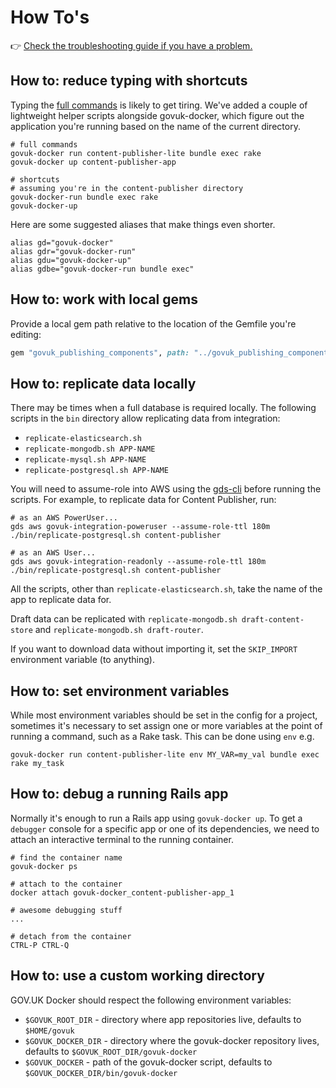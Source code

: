 # How To's

👉 [Check the troubleshooting guide if you have a problem.](troubleshooting.md#installation)

## How to: reduce typing with shortcuts

Typing the [full commands](../README.md#usage) is likely to get tiring. We've added a couple of lightweight helper scripts alongside govuk-docker, which figure out the application you're running based on the name of the current directory.

```
# full commands
govuk-docker run content-publisher-lite bundle exec rake
govuk-docker up content-publisher-app

# shortcuts
# assuming you're in the content-publisher directory
govuk-docker-run bundle exec rake
govuk-docker-up
```

Here are some suggested aliases that make things even shorter.

```
alias gd="govuk-docker"
alias gdr="govuk-docker-run"
alias gdu="govuk-docker-up"
alias gdbe="govuk-docker-run bundle exec"
```

## How to: work with local gems

Provide a local gem path relative to the location of the Gemfile you're editing:

```ruby
gem "govuk_publishing_components", path: "../govuk_publishing_components"
```

## How to: replicate data locally

There may be times when a full database is required locally.  The following scripts in the `bin` directory allow replicating data from integration:

- `replicate-elasticsearch.sh`
- `replicate-mongodb.sh APP-NAME`
- `replicate-mysql.sh APP-NAME`
- `replicate-postgresql.sh APP-NAME`

You will need to assume-role into AWS using the [gds-cli](https://docs.publishing.service.gov.uk/manual/access-aws-console.html) before running the scripts. For example, to replicate data for Content Publisher, run:

```
# as an AWS PowerUser...
gds aws govuk-integration-poweruser --assume-role-ttl 180m ./bin/replicate-postgresql.sh content-publisher

# as an AWS User...
gds aws govuk-integration-readonly --assume-role-ttl 180m ./bin/replicate-postgresql.sh content-publisher
```

All the scripts, other than `replicate-elasticsearch.sh`, take the name of the app to replicate data for.

Draft data can be replicated with `replicate-mongodb.sh draft-content-store` and `replicate-mongodb.sh draft-router`.

If you want to download data without importing it, set the `SKIP_IMPORT` environment variable (to anything).

## How to: set environment variables

While most environment variables should be set in the config for a project, sometimes it's necessary to set assign one or more variables at the point of running a command, such as a Rake task. This can be done using `env` e.g.

```
govuk-docker run content-publisher-lite env MY_VAR=my_val bundle exec rake my_task
```

## How to: debug a running Rails app

Normally it's enough to run a Rails app using `govuk-docker up`. To get a `debugger` console for a specific app or one of its dependencies, we need to attach an interactive terminal to the running container.

```
# find the container name
govuk-docker ps

# attach to the container
docker attach govuk-docker_content-publisher-app_1

# awesome debugging stuff
...

# detach from the container
CTRL-P CTRL-Q
```

## How to: use a custom working directory

GOV.UK Docker should respect the following environment variables:

- `$GOVUK_ROOT_DIR` - directory where app repositories live, defaults to `$HOME/govuk`
- `$GOVUK_DOCKER_DIR` - directory where the govuk-docker repository lives, defaults to `$GOVUK_ROOT_DIR/govuk-docker`
- `$GOVUK_DOCKER` - path of the govuk-docker script, defaults to `$GOVUK_DOCKER_DIR/bin/govuk-docker`
